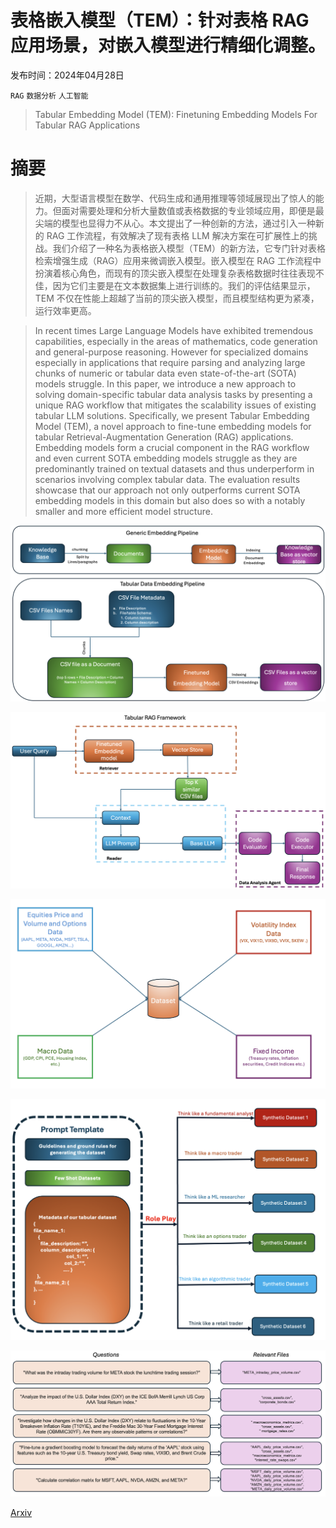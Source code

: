 # 表格嵌入模型（TEM）：针对表格 RAG 应用场景，对嵌入模型进行精细化调整。

发布时间：2024年04月28日

`RAG` `数据分析` `人工智能`

> Tabular Embedding Model (TEM): Finetuning Embedding Models For Tabular RAG Applications

# 摘要

> 近期，大型语言模型在数学、代码生成和通用推理等领域展现出了惊人的能力。但面对需要处理和分析大量数值或表格数据的专业领域应用，即便是最尖端的模型也显得力不从心。本文提出了一种创新的方法，通过引入一种新的 RAG 工作流程，有效解决了现有表格 LLM 解决方案在可扩展性上的挑战。我们介绍了一种名为表格嵌入模型（TEM）的新方法，它专门针对表格检索增强生成（RAG）应用来微调嵌入模型。嵌入模型在 RAG 工作流程中扮演着核心角色，而现有的顶尖嵌入模型在处理复杂表格数据时往往表现不佳，因为它们主要是在文本数据集上进行训练的。我们的评估结果显示，TEM 不仅在性能上超越了当前的顶尖嵌入模型，而且模型结构更为紧凑，运行效率更高。

> In recent times Large Language Models have exhibited tremendous capabilities, especially in the areas of mathematics, code generation and general-purpose reasoning. However for specialized domains especially in applications that require parsing and analyzing large chunks of numeric or tabular data even state-of-the-art (SOTA) models struggle. In this paper, we introduce a new approach to solving domain-specific tabular data analysis tasks by presenting a unique RAG workflow that mitigates the scalability issues of existing tabular LLM solutions. Specifically, we present Tabular Embedding Model (TEM), a novel approach to fine-tune embedding models for tabular Retrieval-Augmentation Generation (RAG) applications. Embedding models form a crucial component in the RAG workflow and even current SOTA embedding models struggle as they are predominantly trained on textual datasets and thus underperform in scenarios involving complex tabular data. The evaluation results showcase that our approach not only outperforms current SOTA embedding models in this domain but also does so with a notably smaller and more efficient model structure.

![表格嵌入模型（TEM）：针对表格 RAG 应用场景，对嵌入模型进行精细化调整。](../../../paper_images/2405.01585/generic_vs_tabular_embedding.png)

![表格嵌入模型（TEM）：针对表格 RAG 应用场景，对嵌入模型进行精细化调整。](../../../paper_images/2405.01585/tabular_rag_framework.png)

![表格嵌入模型（TEM）：针对表格 RAG 应用场景，对嵌入模型进行精细化调整。](../../../paper_images/2405.01585/dataset_generation.png)

![表格嵌入模型（TEM）：针对表格 RAG 应用场景，对嵌入模型进行精细化调整。](../../../paper_images/2405.01585/rol_play_data_generation.png)

![表格嵌入模型（TEM）：针对表格 RAG 应用场景，对嵌入模型进行精细化调整。](../../../paper_images/2405.01585/sample_questions.png)

[Arxiv](https://arxiv.org/abs/2405.01585)
